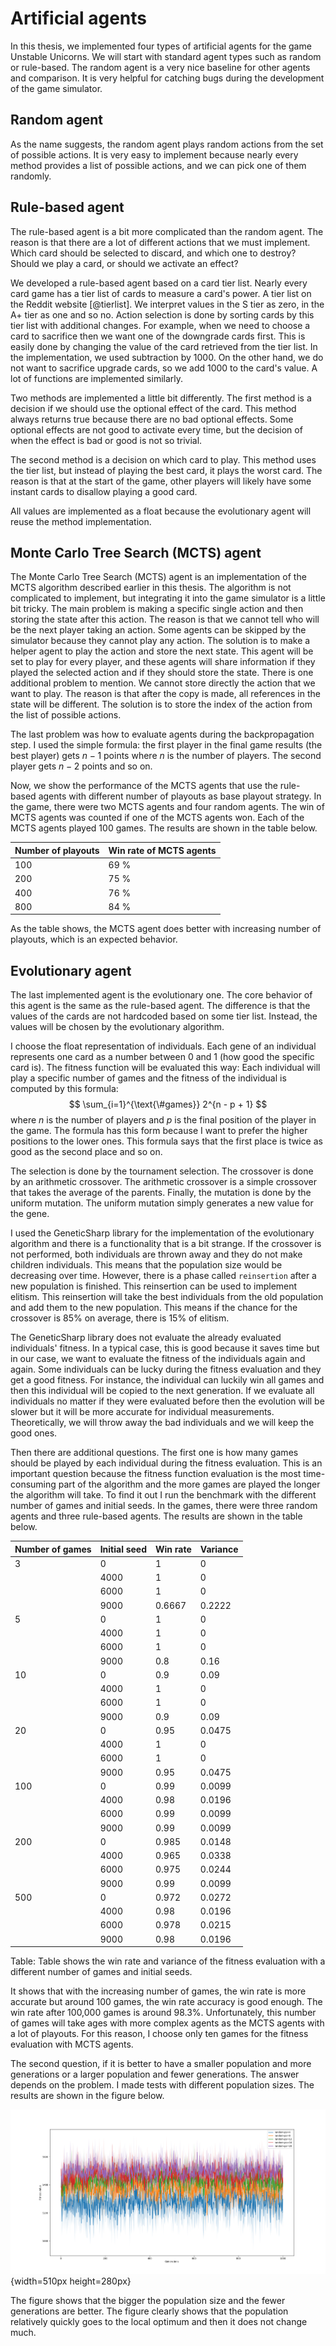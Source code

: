 # Artificial agents

In this thesis, we implemented four types of artificial agents for the game Unstable Unicorns. We will start with standard agent types such as random or rule-based. The random agent is a very nice baseline for other agents and comparison. It is very helpful for catching bugs during the development of the game simulator.

## Random agent

As the name suggests, the random agent plays random actions from the set of possible actions. It is very easy to implement because nearly every method provides a list of possible actions, and we can pick one of them randomly.

## Rule-based agent

The rule-based agent is a bit more complicated than the random agent. The reason is that there are a lot of different actions that we must implement. Which card should be selected to discard, and which one to destroy? Should we play a card, or should we activate an effect?

We developed a rule-based agent based on a card tier list. Nearly every card game has a tier list of cards to measure a card's power. A tier list on the Reddit website [@tierlist]. We interpret values in the S tier as zero, in the A+ tier as one and so no. Action selection is done by sorting cards by this tier list with additional changes. For example, when we need to choose a card to sacrifice then we want one of the downgrade cards first. This is easily done by changing the value of the card retrieved from the tier list. In the implementation, we used subtraction by 1000. On the other hand, we do not want to sacrifice upgrade cards, so we add 1000 to the card's value. A lot of functions are implemented similarly.

Two methods are implemented a little bit differently. The first method is a decision if we should use the optional effect of the card. This method always returns true because there are no bad optional effects. Some optional effects are not good to activate every time, but the decision of when the effect is bad or good is not so trivial.

The second method is a decision on which card to play. This method uses the tier list, but instead of playing the best card, it plays the worst card. The reason is that at the start of the game, other players will likely have some instant cards to disallow playing a good card.

All values are implemented as a float because the evolutionary agent will reuse the method implementation.

## Monte Carlo Tree Search (MCTS) agent

The Monte Carlo Tree Search (MCTS) agent is an implementation of the MCTS algorithm described earlier in this thesis. The algorithm is not complicated to implement, but integrating it into the game simulator is a little bit tricky. The main problem is making a specific single action and then storing the state after this action. The reason is that we cannot tell who will be the next player taking an action. Some agents can be skipped by the simulator because they cannot play any action. The solution is to make a helper agent to play the action and store the next state. This agent will be set to play for every player, and these agents will share information if they played the selected action and if they should store the state. There is one additional problem to mention. We cannot store directly the action that we want to play. The reason is that after the copy is made, all references in the state will be different. The solution is to store the index of the action from the list of possible actions.

The last problem was how to evaluate agents during the backpropagation step. I used the simple formula: the first player in the final game results (the best player) gets $n-1$ points where $n$ is the number of players. The second player gets $n-2$ points and so on.


Now, we show the performance of the MCTS agents that use the rule-based agents with different number of playouts as base playout strategy. In the game, there were two MCTS agents and four random agents. The win of MCTS agents was counted if one of the MCTS agents won. Each of the MCTS agents played 100 games. The results are shown in the table below.

| Number of playouts | Win rate of MCTS agents |
| ------------------ | ----------------------- |
| 100                | 69 %                    |
| 200                | 75 %                    |
| 400                | 76 %                    |
| 800                | 84 %                    |

As the table shows, the MCTS agent does better with increasing number of playouts, which is an expected behavior.

## Evolutionary agent

The last implemented agent is the evolutionary one. The core behavior of this agent is the same as the rule-based agent. The difference is that the values of the cards are not hardcoded based on some tier list. Instead, the values will be chosen by the evolutionary algorithm.

I choose the float representation of individuals. Each gene of an individual represents one card as a number between 0 and 1 (how good the specific card is). The fitness function will be evaluated this way: Each individual will play a specific number of games and the fitness of the individual is computed by this formula:
$$
\sum_{i=1}^{\text{\#games}} 2^{n - p + 1}
$$
where $n$ is the number of players and $p$ is the final position of the player in the game. The formula has this form because I want to prefer the higher positions to the lower ones. This formula says that the first place is twice as good as the second place and so on.

The selection is done by the tournament selection. The crossover is done by an arithmetic crossover. The arithmetic crossover is a simple crossover that takes the average of the parents. Finally, the mutation is done by the uniform mutation. The uniform mutation simply generates a new value for the gene.

I used the GeneticSharp library for the implementation of the evolutionary algorithm and there is a functionality that is a bit strange. If the crossover is not performed, both individuals are thrown away and they do not make children individuals. This means that the population size would be decreasing over time. However, there is a phase called `reinsertion` after a new population is finished. This reinsertion can be used to implement elitism. This reinsertion will take the best individuals from the old population and add them to the new population. This means if the chance for the crossover is 85% on average, there is 15% of elitism.

The GeneticSharp library does not evaluate the already evaluated individuals' fitness. In a typical case, this is good because it saves time but in our case, we want to evaluate the fitness of the individuals again and again. Some individuals can be lucky during the fitness evaluation and they get a good fitness. For instance, the individual can luckily win all games and then this individual will be copied to the next generation. If we evaluate all individuals no matter if they were evaluated before then the evolution will be slower but it will be more accurate for individual measurements. Theoretically, we will throw away the bad individuals and we will keep the good ones.

Then there are additional questions. The first one is how many games should be played by each individual during the fitness evaluation. This is an important question because the fitness function evaluation is the most time-consuming part of the algorithm and the more games are played the longer the algorithm will take. To find it out I run the benchmark with the different number of games and initial seeds. In the games, there were three random agents and three rule-based agents. The results are shown in the table below.

| Number of games | Initial seed | Win rate | Variance |
| --------------- | ------------ | -------- | -------- |
| 3               | 0            | 1        | 0        |
|                 | 4000         | 1        | 0        |
|                 | 6000         | 1        | 0        |
|                 | 9000         | 0.6667   | 0.2222   |
| 5               | 0            | 1        | 0        |
|                 | 4000         | 1        | 0        |
|                 | 6000         | 1        | 0        |
|                 | 9000         | 0.8      | 0.16     |
| 10              | 0            | 0.9      | 0.09     |
|                 | 4000         | 1        | 0        |
|                 | 6000         | 1        | 0        |
|                 | 9000         | 0.9      | 0.09     |
| 20              | 0            | 0.95     | 0.0475   |
|                 | 4000         | 1        | 0        |
|                 | 6000         | 1        | 0        |
|                 | 9000         | 0.95     | 0.0475   |
| 100             | 0            | 0.99     | 0.0099   |
|                 | 4000         | 0.98     | 0.0196   |
|                 | 6000         | 0.99     | 0.0099   |
|                 | 9000         | 0.99     | 0.0099   |
| 200             | 0            | 0.985    | 0.0148   |
|                 | 4000         | 0.965    | 0.0338   |
|                 | 6000         | 0.975    | 0.0244   |
|                 | 9000         | 0.99     | 0.0099   |
| 500             | 0            | 0.972    | 0.0272   |
|                 | 4000         | 0.98     | 0.0196   |
|                 | 6000         | 0.978    | 0.0215   |
|                 | 9000         | 0.98     | 0.0196   |

Table: Table shows the win rate and variance of the fitness evaluation with a different number of games and initial seeds.

It shows that with the increasing number of games, the win rate is more accurate but around 100 games, the win rate accuracy is good enough. The win rate after 100,000 games is around 98.3%. Unfortunately, this number of games will take ages with more complex agents as the MCTS agents with a lot of playouts. For this reason, I choose only ten games for the fitness evaluation with MCTS agents.

The second question, if it is better to have a smaller population and more generations or a larger population and fewer generations. The answer depends on the problem. I made tests with different population sizes. The results are shown in the figure below.

![The performance of the different population sizes. "ps" means the population size. The single line in the figure is the mean of the ten experiments. The lighter color shows the first and the third quartile. In all experiments, the evaluated individual played 200 games with five random agents.](img/population-size-and-max-generations.png){width=510px height=280px}

The figure shows that the bigger the population size and the fewer generations are better. The figure clearly shows that the population relatively quickly goes to the local optimum and then it does not change much.